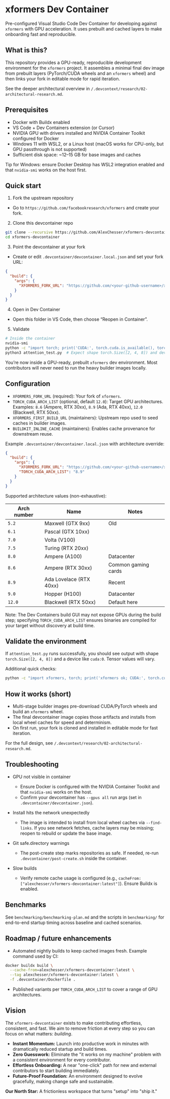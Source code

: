 # xformers Dev Container

Pre-configured Visual Studio Code Dev Container for developing against `xformers` with GPU acceleration. It uses prebuilt and cached layers to make onboarding fast and reproducible.

## What is this?

This repository provides a GPU-ready, reproducible development environment for the `xformers` project. It assembles a minimal final dev image from prebuilt layers (PyTorch/CUDA wheels and an `xformers` wheel) and then links your fork in editable mode for rapid iteration.

See the deeper architectural overview in `/.devcontext/research/02-architectural-research.md`.

## Prerequisites

- Docker with Buildx enabled
- VS Code + Dev Containers extension (or Cursor)
- NVIDIA GPU with drivers installed and NVIDIA Container Toolkit configured for Docker
- Windows 11 with WSL2, or a Linux host (macOS works for CPU-only, but GPU passthrough is not supported)
- Sufficient disk space: ~12–15 GB for base images and caches

Tip for Windows: ensure Docker Desktop has WSL2 integration enabled and that `nvidia-smi` works on the host first.

## Quick start

1) Fork the upstream repository
- Go to `https://github.com/facebookresearch/xformers` and create your fork.

2) Clone this devcontainer repo
```bash
git clone --recursive https://github.com/AlexChesser/xformers-devcontainer.git
cd xformers-devcontainer
```

3) Point the devcontainer at your fork
- Create or edit `.devcontainer/devcontainer.local.json` and set your fork URL:

```json
{
  "build": {
    "args": {
      "XFORMERS_FORK_URL": "https://github.com/<your-github-username>/xformers.git"
    }
  }
}
```

4) Open in Dev Container
- Open this folder in VS Code, then choose “Reopen in Container”.

5) Validate
```bash
# Inside the container
nvidia-smi
python -c "import torch; print('CUDA:', torch.cuda.is_available(), torch.cuda.get_device_name(0))"
python3 attention_test.py  # Expect shape torch.Size([2, 4, 8]) and device 'cuda:0'
```

You’re now inside a GPU-ready, prebuilt `xformers` dev environment. Most contributors will never need to run the heavy builder images locally.

## Configuration

- `XFORMERS_FORK_URL` (required): Your fork of `xformers`.
- `TORCH_CUDA_ARCH_LIST` (optional, default `12.0`): Target GPU architectures. Examples: `8.6` (Ampere, RTX 30xx), `8.9` (Ada, RTX 40xx), `12.0` (Blackwell, RTX 50xx).
- `XFORMERS_FIRST_BUILD_URL` (maintainers): Upstream repo used to seed caches in builder images.
- `BUILDKIT_INLINE_CACHE` (maintainers): Enables cache provenance for downstream reuse.

Example `.devcontainer/devcontainer.local.json` with architecture override:

```json
{
  "build": {
    "args": {
      "XFORMERS_FORK_URL": "https://github.com/<your-github-username>/xformers.git",
      "TORCH_CUDA_ARCH_LIST": "8.9"
    }
  }
}
```

Supported architecture values (non-exhaustive):

| Arch number | Name                    | Notes               |
| ----------- | ----------------------- | ------------------- |
| `5.2`       | Maxwell (GTX 9xx)       | Old                 |
| `6.1`       | Pascal (GTX 10xx)       |                     |
| `7.0`       | Volta (V100)            |                     |
| `7.5`       | Turing (RTX 20xx)       |                     |
| `8.0`       | Ampere (A100)           | Datacenter          |
| `8.6`       | Ampere (RTX 30xx)       | Common gaming cards |
| `8.9`       | Ada Lovelace (RTX 40xx) | Recent              |
| `9.0`       | Hopper (H100)           | Datacenter          |
| `12.0`      | Blackwell (RTX 50xx)    | Default here        |

Note: The Dev Containers build GUI may not expose GPUs during the build step; specifying `TORCH_CUDA_ARCH_LIST` ensures binaries are compiled for your target without discovery at build time.

## Validate the environment

If `attention_test.py` runs successfully, you should see output with shape `torch.Size([2, 4, 8])` and a device like `cuda:0`. Tensor values will vary.

Additional quick checks:
```bash
python -c "import xformers, torch; print('xformers ok; CUDA:', torch.cuda.is_available())"
```

## How it works (short)

- Multi-stage builder images pre-download CUDA/PyTorch wheels and build an `xformers` wheel.
- The final devcontainer image copies those artifacts and installs from local wheel caches for speed and determinism.
- On first run, your fork is cloned and installed in editable mode for fast iteration.

For the full design, see `/.devcontext/research/02-architectural-research.md`.

## Troubleshooting

- GPU not visible in container
  - Ensure Docker is configured with the NVIDIA Container Toolkit and that `nvidia-smi` works on the host.
  - Confirm your devcontainer has `--gpus all` run args (set in `.devcontainer/devcontainer.json`).

- Install hits the network unexpectedly
  - The image is intended to install from local wheel caches via `--find-links`. If you see network fetches, cache layers may be missing; reopen to rebuild or update the base image.

- Git safe.directory warnings
  - The post-create step marks repositories as safe. If needed, re-run `.devcontainer/post-create.sh` inside the container.

- Slow builds
  - Verify remote cache usage is configured (e.g., `cacheFrom: ["alexchesser/xformers-devcontainer:latest"]`). Ensure Buildx is enabled.

## Benchmarks

See `benchmarking/benchmarking-plan.md` and the scripts in `benchmarking/` for end-to-end startup timing across baseline and cached scenarios.

## Roadmap / future enhancements

- Automated nightly builds to keep cached images fresh. Example command used by CI:

```bash
docker buildx build \
  --cache-from=alexchesser/xformers-devcontainer:latest \
  --tag alexchesser/xformers-devcontainer:latest \
  -f .devcontainer/Dockerfile .
```

- Published variants per `TORCH_CUDA_ARCH_LIST` to cover a range of GPU architectures.

## Vision

The `xformers-devcontainer` exists to make contributing effortless, consistent, and fast. We aim to remove friction at every step so you can focus on what matters: _building_.

* **Instant Momentum:** Launch into productive work in minutes with dramatically reduced startup and build times.
* **Zero Guesswork:** Eliminate the "it works on my machine" problem with a consistent environment for every contributor.
* **Effortless Onboarding:** A near "one-click" path for new and external contributors to start building immediately.
* **Future-Proof Foundation:** An environment designed to evolve gracefully, making change safe and sustainable.

**Our North Star:** A frictionless workspace that turns "setup" into "ship it."

